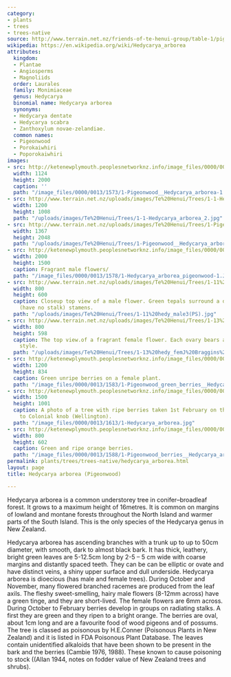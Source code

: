 ```yaml
---
category:
- plants
- trees
- trees-native
source: http://www.terrain.net.nz/friends-of-te-henui-group/table-1/pigeonwood.html
wikipedia: https://en.wikipedia.org/wiki/Hedycarya_arborea
attributes:
  kingdom:
  - Plantae
  - Angiosperms
  - Magnoliids
  order: Laurales
  family: Monimiaceae
  genus: Hedycarya
  binomial name: Hedycarya arborea
  synonyms:
  - Hedycarya dentate
  - Hedycarya scabra
  - Zanthoxylum novae-zelandiae.
  common names:
  - Pigeonwood
  - Porokaiwhiri
  - Poporokaiwhiri
images:
- src: http://ketenewplymouth.peoplesnetworknz.info/image_files/0000/0013/1573/1-Pigeonwood__Hedycarya_arborea-1.JPG
  width: 1124
  height: 2000
  caption: ''
  path: "/image_files/0000/0013/1573/1-Pigeonwood__Hedycarya_arborea-1.JPG"
- src: http://www.terrain.net.nz/uploads/images/Te%20Henui/Trees/1-1-Hedycarya_arborea_2.jpg
  width: 1200
  height: 1008
  path: "/uploads/images/Te%20Henui/Trees/1-1-Hedycarya_arborea_2.jpg"
- src: http://www.terrain.net.nz/uploads/images/Te%20Henui/Trees/1-Pigeonwood__Hedycarya_arborea-001.jpg
  width: 1367
  height: 2048
  path: "/uploads/images/Te%20Henui/Trees/1-Pigeonwood__Hedycarya_arborea-001.jpg"
- src: http://ketenewplymouth.peoplesnetworknz.info/image_files/0000/0013/1578/1-Hedycarya_arborea_pigeonwood-1.JPG
  width: 2000
  height: 1500
  caption: Fragrant male flowers/
  path: "/image_files/0000/0013/1578/1-Hedycarya_arborea_pigeonwood-1.JPG"
- src: http://www.terrain.net.nz/uploads/images/Te%20Henui/Trees/1-11%20hedy_male3(PS).jpg
  width: 800
  height: 600
  caption: Closeup top view of a male flower. Green tepals surround a disc of sessile
    (have no stalk) stamens.
  path: "/uploads/images/Te%20Henui/Trees/1-11%20hedy_male3(PS).jpg"
- src: http://www.terrain.net.nz/uploads/images/Te%20Henui/Trees/1-13%20hedy_femJ%20Braggins%20.jpg
  width: 800
  height: 598
  caption: The top view.of a fragrant female flower. Each ovary bears a fleshy conical
    style.
  path: "/uploads/images/Te%20Henui/Trees/1-13%20hedy_femJ%20Braggins%20.jpg"
- src: http://ketenewplymouth.peoplesnetworknz.info/image_files/0000/0013/1583/1-Pigeonwood_green_berries__Hedycarya_arborea-2.JPG
  width: 1200
  height: 834
  caption: Green unripe berries on a female plant.
  path: "/image_files/0000/0013/1583/1-Pigeonwood_green_berries__Hedycarya_arborea-2.JPG"
- src: http://ketenewplymouth.peoplesnetworknz.info/image_files/0000/0013/1613/1-Hedycarya_arborea.jpg
  width: 1500
  height: 1001
  caption: A photo of a tree with ripe berries taken 1st February on the Porirua walkway
    to Colonial knob (Wellington).
  path: "/image_files/0000/0013/1613/1-Hedycarya_arborea.jpg"
- src: http://ketenewplymouth.peoplesnetworknz.info/image_files/0000/0013/1588/1-Pigeonwood_berries__Hedycarya_arborea-3.JPG
  width: 800
  height: 602
  caption: Green and ripe orange berries.
  path: "/image_files/0000/0013/1588/1-Pigeonwood_berries__Hedycarya_arborea-3.JPG"
permalink: plants/trees/trees-native/hedycarya_arborea.html
layout: page
title: Hedycarya arborea (Pigeonwood)

---
```

Hedycarya arborea is a common understorey tree in conifer–broadleaf forest. It grows to a maximum height of 16metres. It is common on margins of lowland and montane forests throughout the North Island and warmer parts of the South Island. This is the only species of the Hedycarya genus in New Zealand. 

Hedycarya arborea has ascending branches with a trunk up to up to 50cm diameter, with smooth, dark to almost black bark. 
It has thick, leathery, bright green leaves are 5-12.5cm long by 2-5 – 5 cm wide with coarse margins and distantly spaced teeth. They can be can be elliptic or ovate and have distinct veins, a shiny upper surface and dull underside.
Hedycarya arborea is dioecious (has male and female trees). 
During October and November, many flowered branched racemes are produced from the leaf axils. 
The fleshy sweet-smelling, hairy male flowers (8-12mm across) have a green tinge, and they are short-lived.
The female flowers are 6mm across. 
During October to February berries develop in groups on radiating stalks. A first they are green and they ripen to a bright orange. The berries are oval, about 1cm long and are a favourite food of wood pigeons and of possums.
The tree is classed as poisonous by H.E.Conner (Poisonous Plants in New Zealand) and it is listed in FDA Poisonous Plant Database. The leaves contain unidentified alkaloids that have been shown to be present in the bark and the berries (Cambie 1976, 1988). These known to cause poisoning to stock ((Allan 1944, notes on fodder value of New Zealand trees and shrubs).
